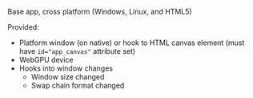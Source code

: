 Base app, cross platform (Windows, Linux, and HTML5)

Provided:

* Platform window (on native) or hook to HTML canvas element (must have `id="app_canvas"` attribute set)
* WebGPU device
* Hooks into window changes
  * Window size changed
  * Swap chain format changed
